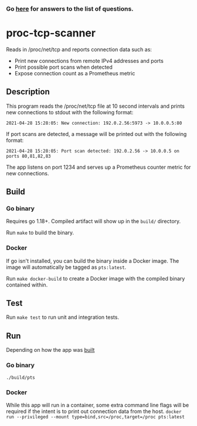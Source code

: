 ### Go [here](docs/Q_and_A.md) for answers to the list of questions.

# proc-tcp-scanner
Reads in /proc/net/tcp and reports connection data such as:
* Print new connections from remote IPv4 addresses and ports
* Print possible port scans when detected
* Expose connection count as a Prometheus metric

## Description
This program reads the /proc/net/tcp file at 10 second intervals and prints new connections to stdout
with the following format:

`2021-04-28 15:28:05: New connection: 192.0.2.56:5973 -> 10.0.0.5:80`

If port scans are detected, a message will be printed out with the following format:

`2021-04-28 15:28:05: Port scan detected: 192.0.2.56 -> 10.0.0.5 on ports 80,81,82,83`

The app listens on port 1234 and serves up a Prometheus counter metric for new connections.

## Build
### Go binary
Requires go 1.18+. Compiled artifact will show up in the `build/` directory.

Run `make` to build the binary.

### Docker
If go isn't installed, you can build the binary inside a Docker image. The image will automatically
be tagged as `pts:latest`.

Run `make docker-build` to create a Docker image with the compiled binary contained within.

## Test
Run `make test` to run unit and integration tests.

## Run
Depending on how the app was [built](README.md#build)
### Go binary
`./build/pts`

### Docker
While this app will run in a container, some extra command line flags will be required if the intent
is to print out connection data from the host.
`docker run --privileged --mount type=bind,src=/proc,target=/proc pts:latest`
